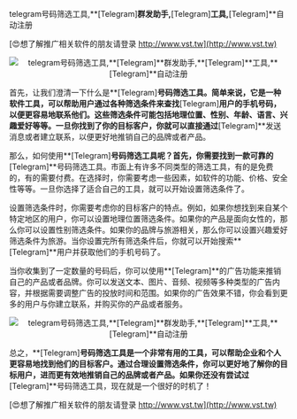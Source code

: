 telegram号码筛选工具,**[Telegram]**群发助手,**[Telegram]**工具,**[Telegram]**自动注册

[😍想了解推广相关软件的朋友请登录 http://www.vst.tw](http://www.vst.tw)

 <center><img src="https://vst.tw/MP4/tuiguang/png/6.png" alt="telegram号码筛选工具,**[Telegram]**群发助手,**[Telegram]**工具,**[Telegram]**自动注册"></center>

首先，让我们澄清一下什么是**[Telegram]**号码筛选工具。简单来说，它是一种软件工具，可以帮助用户通过各种筛选条件来查找**[Telegram]**用户的手机号码，以便更容易地联系他们。这些筛选条件可能包括地理位置、性别、年龄、语言、兴趣爱好等等。一旦你找到了你的目标客户，你就可以直接通过**[Telegram]**发送消息或者建立联系，以便更好地推销自己的品牌或者产品。

那么，如何使用**[Telegram]**号码筛选工具呢？首先，你需要找到一款可靠的**[Telegram]**号码筛选工具。市面上有许多不同类型的筛选工具，有的是免费的，有的需要付费。在选择时，你需要考虑一些因素，如软件的功能、价格、安全性等等。一旦你选择了适合自己的工具，就可以开始设置筛选条件了。

设置筛选条件时，你需要考虑你的目标客户的特点。例如，如果你想找到来自某个特定地区的用户，你可以设置地理位置筛选条件。如果你的产品是面向女性的，那么你可以设置性别筛选条件。如果你的品牌与旅游相关，那么你可以设置兴趣爱好筛选条件为旅游。当你设置完所有筛选条件后，你就可以开始搜索**[Telegram]**用户并获取他们的手机号码了。

当你收集到了一定数量的号码后，你可以使用**[Telegram]**的广告功能来推销自己的产品或者品牌。你可以发送文本、图片、音频、视频等多种类型的广告内容，并根据需要调整广告的投放时间和范围。如果你的广告效果不错，你会看到更多的用户与你建立联系，并购买你的产品或者服务。

 <center><img src="https://vst.tw/MP4/tuiguang/png/2.png" alt="telegram号码筛选工具,**[Telegram]**群发助手,**[Telegram]**工具,**[Telegram]**自动注册"></center>

总之，**[Telegram]**号码筛选工具是一个非常有用的工具，可以帮助企业和个人更容易地找到他们的目标客户。通过合理设置筛选条件，你可以更好地了解你的目标用户，进而更有效地推销自己的品牌或者产品。如果你还没有尝试过**[Telegram]**号码筛选工具，现在就是一个很好的时机了！

[😍想了解推广相关软件的朋友请登录 http://www.vst.tw](http://www.vst.tw)



